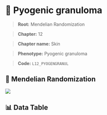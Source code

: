# 🧪 Pyogenic granuloma

> **Root:** Mendelian Randomization

> **Chapter:** 12  

> **Chapter name:** Skin

> **Phenotype:** Pyogenic granuloma  

> **Code:** `L12_PYOGENGRANUL`

## 🧬 Mendelian Randomization  

<img src="/MR/Figures/Forward/L12_PYOGENGRANUL.png"/>

## 📊 Data Table

<CsvTableMRF src="/public/MR/Data/Forward/L12_PYOGENGRANUL.csv"/>
